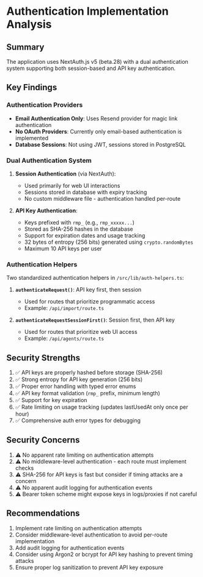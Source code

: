 # Authentication Implementation Analysis

## Summary
The application uses NextAuth.js v5 (beta.28) with a dual authentication system supporting both session-based and API key authentication.

## Key Findings

### Authentication Providers
- **Email Authentication Only**: Uses Resend provider for magic link authentication
- **No OAuth Providers**: Currently only email-based authentication is implemented
- **Database Sessions**: Not using JWT, sessions stored in PostgreSQL

### Dual Authentication System

1. **Session Authentication** (via NextAuth):
   - Used primarily for web UI interactions
   - Sessions stored in database with expiry tracking
   - No custom middleware file - authentication handled per-route

2. **API Key Authentication**:
   - Keys prefixed with `rmp_` (e.g., `rmp_xxxxx...`)
   - Stored as SHA-256 hashes in the database
   - Support for expiration dates and usage tracking
   - 32 bytes of entropy (256 bits) generated using `crypto.randomBytes`
   - Maximum 10 API keys per user

### Authentication Helpers
Two standardized authentication helpers in `/src/lib/auth-helpers.ts`:

1. **`authenticateRequest()`**: API key first, then session
   - Used for routes that prioritize programmatic access
   - Example: `/api/import/route.ts`

2. **`authenticateRequestSessionFirst()`**: Session first, then API key
   - Used for routes that prioritize web UI access
   - Example: `/api/agents/route.ts`

## Security Strengths
1. ✅ API keys are properly hashed before storage (SHA-256)
2. ✅ Strong entropy for API key generation (256 bits)
3. ✅ Proper error handling with typed error enums
4. ✅ API key format validation (`rmp_` prefix, minimum length)
5. ✅ Support for key expiration
6. ✅ Rate limiting on usage tracking (updates lastUsedAt only once per hour)
7. ✅ Comprehensive auth error types for debugging

## Security Concerns
1. ⚠️ No apparent rate limiting on authentication attempts
2. ⚠️ No middleware-level authentication - each route must implement checks
3. ⚠️ SHA-256 for API keys is fast but consider if timing attacks are a concern
4. ⚠️ No apparent audit logging for authentication events
5. ⚠️ Bearer token scheme might expose keys in logs/proxies if not careful

## Recommendations
1. Implement rate limiting on authentication attempts
2. Consider middleware-level authentication to avoid per-route implementation
3. Add audit logging for authentication events
4. Consider using Argon2 or bcrypt for API key hashing to prevent timing attacks
5. Ensure proper log sanitization to prevent API key exposure